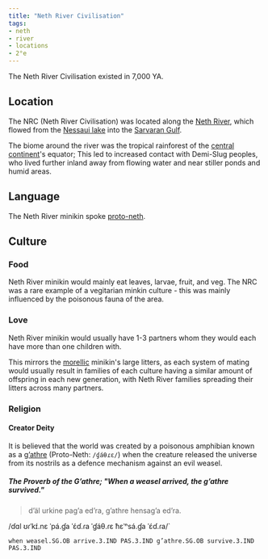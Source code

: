 ```yaml
---
title: "Neth River Civilisation"
tags:
- neth
- river
- locations
- 2°e
---
```

The Neth River Civilisation existed in 7,000 YA.

## Location
The NRC (Neth River Civilisation) was located along the [Neth River](locations/2nd-realm/central-continent/neth/neth-river.md), which flowed from the [Nessaui lake](locations/2nd-realm/central-continent/neth/nessaui-lake.md) into the [Sarvaran Gulf](locations/2nd-realm/central-continent/sarvara/sarvaran-gulf).

The biome around the river was the tropical rainforest of the [central continent](locations/2nd-realm/central-continent/central-continent.md)'s equator; This led to increased contact with Demi-Slug peoples, who lived further inland away from flowing water and near stiller ponds and humid areas.

## Language
The Neth River minikin spoke [proto-neth](languages/neth/proto-neth.md).

## Culture
### Food
Neth River minikin would mainly eat leaves, larvae, fruit, and veg. The NRC was a rare example of a vegitarian minkin culture - this was mainly influenced by the poisonous fauna of the area.

### Love
Neth River minikin would usually have 1-3 partners whom they would each have more than one children with.

This mirrors the [morellic](cultures/morellic/morellic-culture.md) minikin's large litters, as each system of mating would usually result in families of each culture having a similar amount of offspring in each new generation, with Neth River families spreading their litters across many partners.

### Religion
#### Creator Deity
It is believed that the world was created by a poisonous amphibian known as a [g’athre](fauna/2nd%20realm/amphibia/g’athre.md) (Proto-Neth: `/ɠáθɾɛ/`) when the creature released the universe from its nostrils as a defence mechanism against an evil weasel.

##### The Proverb of the G’athre; "When a weasel arrived, the g’athre survived."
> d’äl urkine pag’a ed’ra, g’athre hensag’a ed’ra.

/ɗɑl ʊɾˈkɪ́.nɛ ˈpá.ɠa ˈɛ́ɗ.ɾa ˈɠáθ.ɾɛ ħɛˈⁿsá.ɠa ˈɛ́ɗ.ɾa/`

`when weasel.SG.OB arrive.3.IND PAS.3.IND g’athre.SG.OB survive.3.IND PAS.3.IND`